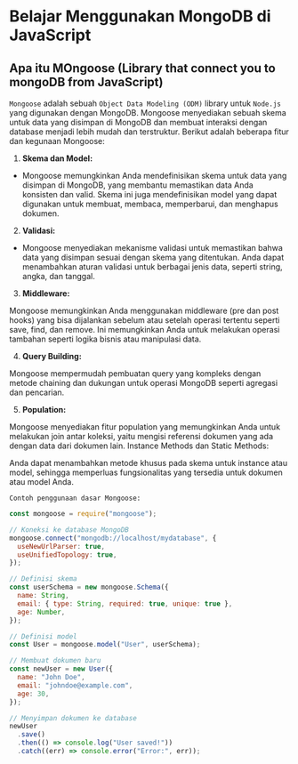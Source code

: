 # Belajar Menggunakan MongoDB di JavaScript

## Apa itu MOngoose (Library that connect you to mongoDB from JavaScript)

`Mongoose` adalah sebuah `Object Data Modeling (ODM)` library untuk `Node.js` yang digunakan dengan MongoDB. Mongoose menyediakan sebuah skema untuk data yang disimpan di MongoDB dan membuat interaksi dengan database menjadi lebih mudah dan terstruktur. Berikut adalah beberapa fitur dan kegunaan Mongoose:

1. **Skema dan Model:**

- Mongoose memungkinkan Anda mendefinisikan skema untuk data yang disimpan di MongoDB, yang membantu memastikan data Anda konsisten dan valid. Skema ini juga mendefinisikan model yang dapat digunakan untuk membuat, membaca, memperbarui, dan menghapus dokumen.

2. **Validasi:**

- Mongoose menyediakan mekanisme validasi untuk memastikan bahwa data yang disimpan sesuai dengan skema yang ditentukan. Anda dapat menambahkan aturan validasi untuk berbagai jenis data, seperti string, angka, dan tanggal.

3. **Middleware:**

Mongoose memungkinkan Anda menggunakan middleware (pre dan post hooks) yang bisa dijalankan sebelum atau setelah operasi tertentu seperti save, find, dan remove. Ini memungkinkan Anda untuk melakukan operasi tambahan seperti logika bisnis atau manipulasi data.

4. **Query Building:**

Mongoose mempermudah pembuatan query yang kompleks dengan metode chaining dan dukungan untuk operasi MongoDB seperti agregasi dan pencarian.

5. **Population:**

Mongoose menyediakan fitur population yang memungkinkan Anda untuk melakukan join antar koleksi, yaitu mengisi referensi dokumen yang ada dengan data dari dokumen lain.
Instance Methods dan Static Methods:

Anda dapat menambahkan metode khusus pada skema untuk instance atau model, sehingga memperluas fungsionalitas yang tersedia untuk dokumen atau model Anda.

`Contoh penggunaan dasar Mongoose:`

```javascript
const mongoose = require("mongoose");

// Koneksi ke database MongoDB
mongoose.connect("mongodb://localhost/mydatabase", {
  useNewUrlParser: true,
  useUnifiedTopology: true,
});

// Definisi skema
const userSchema = new mongoose.Schema({
  name: String,
  email: { type: String, required: true, unique: true },
  age: Number,
});

// Definisi model
const User = mongoose.model("User", userSchema);

// Membuat dokumen baru
const newUser = new User({
  name: "John Doe",
  email: "johndoe@example.com",
  age: 30,
});

// Menyimpan dokumen ke database
newUser
  .save()
  .then(() => console.log("User saved!"))
  .catch((err) => console.error("Error:", err));
```
